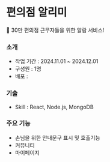 # 편의점 알리미
📢 30만 편의점 근무자들을 위한 알람 서비스!

### 소개
- 작업 기간 : 2024.11.01 ~ 2024.12.01
- 구성원 : 1명
- 배포 :

### 기술
- Skill : React, Node.js, MongoDB

### 주요 기능
- 손님을 위한 안내문구 표시 및 호출기능
- 커뮤니티
- 마이페이지
